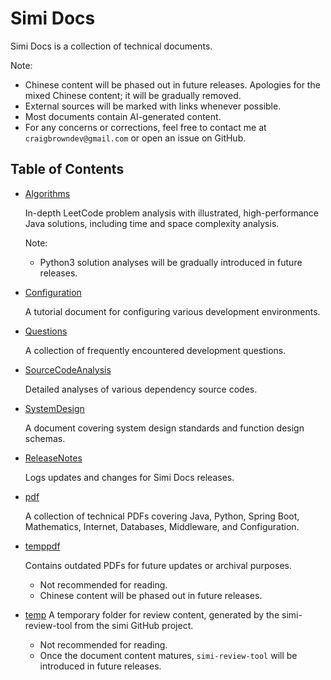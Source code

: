 # Simi Docs
Simi Docs is a collection of technical documents.

Note:
* Chinese content will be phased out in future releases. Apologies for the mixed Chinese content; it will be gradually removed.
* External sources will be marked with links whenever possible.
* Most documents contain AI-generated content.
* For any concerns or corrections, feel free to contact me at `craigbrowndev@gmail.com` or open an issue on GitHub.

## Table of Contents
- [Algorithms](docs/Algorithms.md)

  In-depth LeetCode problem analysis with illustrated, high-performance Java solutions, including time and space complexity analysis.

  Note: 
    * Python3 solution analyses will be gradually introduced in future releases.
- [Configuration](docs/Configuration.md)

  A tutorial document for configuring various development environments.  
- [Questions](docs/Questions.md)

  A collection of frequently encountered development questions.
- [SourceCodeAnalysis](docs/SourceCodeAnalysis.md)

  Detailed analyses of various dependency source codes.
- [SystemDesign](docs/SystemDesign.md)

  A document covering system design standards and function design schemas.
- [ReleaseNotes](docs/ReleaseNotes.md)

  Logs updates and changes for Simi Docs releases.
- [pdf](./pdf/)

  A collection of technical PDFs covering Java, Python, Spring Boot, Mathematics, Internet, Databases, Middleware, and Configuration.

- [temppdf](./temppdf/)

  Contains outdated PDFs for future updates or archival purposes.
  * Not recommended for reading.
  * Chinese content will be phased out in future releases.
- [temp](./temp/)
  A temporary folder for review content, generated by the simi-review-tool from the simi GitHub project.
  * Not recommended for reading.
  * Once the document content matures, `simi-review-tool` will be introduced in future releases.